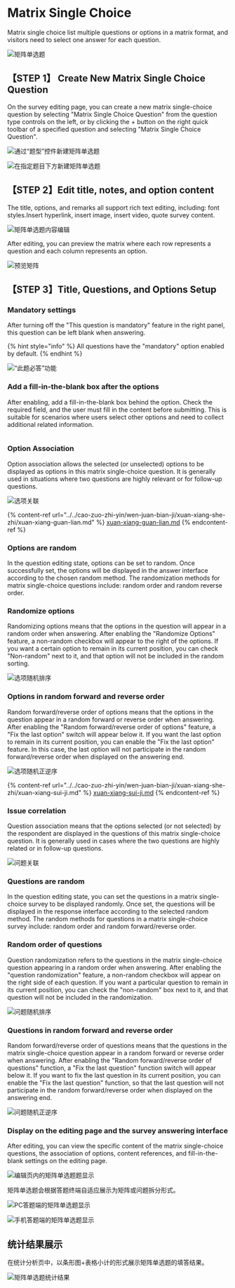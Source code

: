 # Matrix Single Choice

Matrix single choice list multiple questions or options in a matrix format, and visitors need to select one answer for each question.

![矩阵单选题](../../.gitbook/assets/Snipaste_2023-10-16_10-19-27.png)

## 【STEP 1】 Create New Matrix Single Choice Question

On the survey editing page, you can create a new matrix single-choice question by selecting "Matrix Single Choice Question" from the question type controls on the left, or by clicking the + button on the right quick toolbar of a specified question and selecting "Matrix Single Choice Question".

![通过“题型”控件新建矩阵单选题](../../.gitbook/assets/Snipaste_2023-10-11_16-24-49.png)

![在指定题目下方新建矩阵单选题](../../.gitbook/assets/Snipaste_2023-10-11_16-25-01.png)

## 【STEP 2】Edit title, notes, and option content

The title, options, and remarks all support rich text editing, including: font styles.Insert hyperlink, insert image, insert video, quote survey content.

![矩阵单选题内容编辑](../../.gitbook/assets/Snipaste_2023-10-11_16-23-37.png)

After editing, you can preview the matrix where each row represents a question and each column represents an option.

![预览矩阵](../../.gitbook/assets/Snipaste_2023-10-11_16-33-32.png)

## 【STEP 3】Title, Questions, and Options Setup

### Mandatory settings

After turning off the "This question is mandatory" feature in the right panel, this question can be left blank when answering.

{% hint style="info" %}
All questions have the "mandatory" option enabled by default.
{% endhint %}

![“此题必答”功能](../../.gitbook/assets/Snipaste_2023-10-11_16-34-29.png)

### Add a fill-in-the-blank box after the options

After enabling, add a fill-in-the-blank box behind the option. Check the required field, and the user must fill in the content before submitting. This is suitable for scenarios where users select other options and need to collect additional related information.

<figure><img src="../../.gitbook/assets/Snipaste_2023-10-16_10-42-27.png" alt=""><figcaption></figcaption></figure>

### Option Association

Option association allows the selected (or unselected) options to be displayed as options in this matrix single-choice question. It is generally used in situations where two questions are highly relevant or for follow-up questions.

![选项关联](../../.gitbook/assets/Snipaste_2023-10-13_15-53-43.png)

{% content-ref url="../../cao-zuo-zhi-yin/wen-juan-bian-ji/xuan-xiang-she-zhi/xuan-xiang-guan-lian.md" %}
[xuan-xiang-guan-lian.md](../../cao-zuo-zhi-yin/wen-juan-bian-ji/xuan-xiang-she-zhi/xuan-xiang-guan-lian.md)
{% endcontent-ref %}

### Options are random

In the question editing state, options can be set to random. Once successfully set, the options will be displayed in the answer interface according to the chosen random method. The randomization methods for matrix single-choice questions include: random order and random reverse order.

### Randomize options

Randomizing options means that the options in the question will appear in a random order when answering. After enabling the "Randomize Options" feature, a non-random checkbox will appear to the right of the options. If you want a certain option to remain in its current position, you can check "Non-random" next to it, and that option will not be included in the random sorting.

![选项随机排序](<../../.gitbook/assets/Snipaste_2023-10-13_15-53-43 (1).png>)

### Options in random forward and reverse order

Random forward/reverse order of options means that the options in the question appear in a random forward or reverse order when answering. After enabling the "Random forward/reverse order of options" feature, a "Fix the last option" switch will appear below it. If you want the last option to remain in its current position, you can enable the "Fix the last option" feature. In this case, the last option will not participate in the random forward/reverse order when displayed on the answering end.

![选项随机正逆序](../../.gitbook/assets/Snipaste_2023-10-13_15-57-20.png)

{% content-ref url="../../cao-zuo-zhi-yin/wen-juan-bian-ji/xuan-xiang-she-zhi/xuan-xiang-sui-ji.md" %}
[xuan-xiang-sui-ji.md](../../cao-zuo-zhi-yin/wen-juan-bian-ji/xuan-xiang-she-zhi/xuan-xiang-sui-ji.md)
{% endcontent-ref %}

### Issue correlation

Question association means that the options selected (or not selected) by the respondent are displayed in the questions of this matrix single-choice question. It is generally used in cases where the two questions are highly related or in follow-up questions.

![问题关联](../../.gitbook/assets/Snipaste_2023-10-13_15-58-03.png)

### Questions are random

In the question editing state, you can set the questions in a matrix single-choice survey to be displayed randomly. Once set, the questions will be displayed in the response interface according to the selected random method. The random methods for questions in a matrix single-choice survey include: random order and random forward/reverse order.

### Random order of questions

Question randomization refers to the questions in the matrix single-choice question appearing in a random order when answering. After enabling the "question randomization" feature, a non-random checkbox will appear on the right side of each question. If you want a particular question to remain in its current position, you can check the "non-random" box next to it, and that question will not be included in the randomization.

![问题随机排序](../../.gitbook/assets/Snipaste_2023-10-13_15-58-43.png)

### Questions in random forward and reverse order

Random forward/reverse order of questions means that the questions in the matrix single-choice question appear in a random forward or reverse order when answering. After enabling the "Random forward/reverse order of questions" function, a "Fix the last question" function switch will appear below it. If you want to fix the last question in its current position, you can enable the "Fix the last question" function, so that the last question will not participate in the random forward/reverse order when displayed on the answering end.

![问题随机正逆序](../../.gitbook/assets/Snipaste_2023-10-13_15-59-39.png)

### Display on the editing page and the survey answering interface

After editing, you can view the specific content of the matrix single-choice questions, the association of options, content references, and fill-in-the-blank settings on the editing page.

![编辑页内的矩阵单选题题显示](../../.gitbook/assets/Snipaste_2023-10-13_16-02-34.png)

矩阵单选题会根据答题终端自适应展示为矩阵或问题拆分形式。

![PC答题端的矩阵单选题显示](../../.gitbook/assets/Snipaste_2023-10-13_16-01-53.png)

![手机答题端的矩阵单选题显示](../../.gitbook/assets/Snipaste_2023-10-13_16-02-58.png)

## 统计结果展示

在统计分析页中，以条形图+表格小计的形式展示矩阵单选题的填答结果。

![矩阵单选题统计结果](../../.gitbook/assets/Snipaste_2023-10-13_16-04-20.png)

